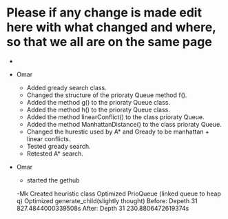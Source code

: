 # Please if any change is made edit here with what changed and where, so that we all are on the same page

-

- Omar
  - Added gready search class.
  - Changed the structure of the prioraty Queue method f().
  - Added the method g() to the prioraty Queue class.
  - Added the method h() to the prioraty Queue class.
  - Added the method linearConflict() to the class prioraty Queue.
  - Added the method ManhattanDistance() to the class prioraty Queue.
  - Changed the hurestic used by A* and Gready to be manhattan + linear conflicts.
  - Tested gready search.
  - Retested A* search.

- Omar
  - started the gethub
  
  -Mk
    Created heuristic class
    Optimized PrioQueue (linked queue to heap q)
    Optimized generate_child(slightly thought) 
    Before: Depeth 31 827.4844000339508s
    After: Depth 31   230.8806472619374s

